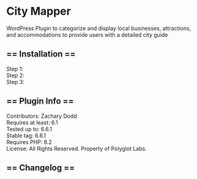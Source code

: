 # City Mapper
WordPress Plugin to categorize and display local businesses, attractions, and accommodations to provide users with a detailed city guide

## == Installation ==
Step 1:   
Step 2:   
Step 3:   


## == Plugin Info ==  
Contributors: Zachary Dodd  
Requires at least: 6.1  
Tested up to: 6.6.1  
Stable tag: 6.6.1  
Requires PHP: 8.2  
License: All Rights Reserved.  Property of Polyglot Labs. 

## == Changelog ==
